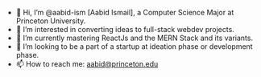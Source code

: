 - 👋 Hi, I’m @aabid-ism [Aabid Ismail], a Computer Science Major at Princeton University.
- 👀 I’m interested in converting ideas to full-stack webdev projects.
- 🌱 I’m currently mastering ReactJs and the MERN Stack and its variants.
- 💞️ I’m looking to be a part of a startup at ideation phase or development phase.
- 📫 How to reach me: aabid@princeton.edu
